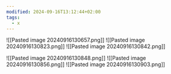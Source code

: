 ```yaml
---
modified: 2024-09-16T13:12:44+02:00
tags:
  - x
---
```

![[Pasted image 20240916130657.png]]
![[Pasted image 20240916130823.png]]
![[Pasted image 20240916130842.png]]

![[Pasted image 20240916130848.png]]
![[Pasted image 20240916130856.png]]
![[Pasted image 20240916130903.png]]

